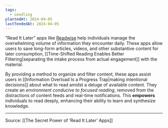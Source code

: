 ```yaml
---
tags:
  - seedling
plantedAt: 2024-04-05
lastTendedAt: 2024-04-05
---
```

"Read It Later" apps like [Readwise](https://readwise.io/) help individuals manage the overwhelming volume of information they encounter daily. These apps allow users to save long-form articles, videos, and other substantive content for later consumption, [[Time-Shifted Reading Enables Better Filtering|separating the intake process from actual engagement]] with the material.

By providing a method to organize and filter content, these apps assist users in [[Information Overload Is a Progress Trap|making intentional decisions]] about what to read amidst a deluge of available content. They create an *environment conducive to focused reading*, removed from the distractions of content feeds and real-time notifications. This **empowers** individuals to read deeply, enhancing their ability to learn and synthesize knowledge.

---

Source: [[The Secret Power of ‘Read It Later’ Apps]]
